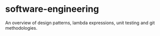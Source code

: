 # software-engineering
An overview of design patterns, lambda expressions, unit testing and git methodologies.
